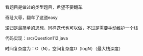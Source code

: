 看题目是做过的类型题目，希望不要翻车.

奇耻大辱，翻车了这道easy

递归是最简单的思想，同样迭代也可以做，不过是需要手动维护一个栈

代码实现：src/Question112.java 

时间复杂度为：O（N），空间复杂度O（logN）（最大栈深度）